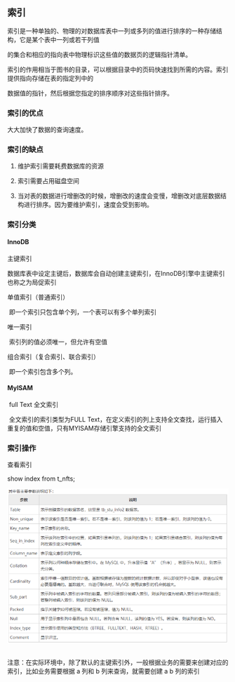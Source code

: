 ## 索引

索引是一种单独的、物理的对数据库表中一列或多列的值进行排序的一种存储结构，它是某个表中一列或若干列值

的集合和相应的指向表中物理标识这些值的数据页的逻辑指针清单。

索引的作用相当于图书的目录，可以根据目录中的页码快速找到所需的内容。索引提供指向存储在表的指定列中的

数据值的指针，然后根据您指定的排序顺序对这些指针排序。

### 索引的优点

   大大加快了数据的查询速度。

### 索引的缺点

1. 维护索引需要耗费数据库的资源

2. 索引需要占用磁盘空间

3. 当对表的数据进行增删改的时候，增删改的速度会变慢，增删改对底层数据结构进行排序。因为要维护索引，速度会受到影响。

### 索引分类

#### InnoDB

主键索引

​       数据库表中设定主键后，数据库会自动创建主键索引，在InnoDB引擎中主键索引也称之为局促索引

单值索引（普通索引）

​        即一个索引只包含单个列，一个表可以有多个单列索引

唯一索引

​        索引列的值必须唯一，但允许有空值

组合索引（复合索引、联合索引）

​        即一个索引包含多个列。

#### MyISAM

​        full  Text 全文索引

​        全文索引的索引类型为FULL Text，在定义索引的列上支持全文查找，运行插入重复的值和空值，只有MYISAM存储引擎支持的全文索引

### 索引操作

查看索引

show index from t_nfts;

![file://c:\users\baoyon~1\appdata\local\temp\tmpdkdu_6\1.png](索引.assets/1.png)

##     

注意：在实际环境中，除了默认的主键索引外，一般根据业务的需要来创建对应的索引，比如业务需要根据 a 列和 b 列来查询，就需要创建 a b 列的索引